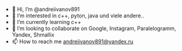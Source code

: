- 👋 Hi, I’m @andreiivanov891
- 👀 I’m interested in c++, pyton, java und viele andere..
- 🌱 I’m currently learning c++
- 💞️ I’m looking to collaborate on Google, Instagram, Paralelogramm, Yandex, Shmallix
- 📫 How to reach me andreiivanov891@yandex.ru

<!---
andreiivanov891/andreiivanov891 is a ✨ special ✨ repository because its `README.md` (this file) appears on your GitHub profile.
You can click the Preview link to take a look at your changes.
--->
